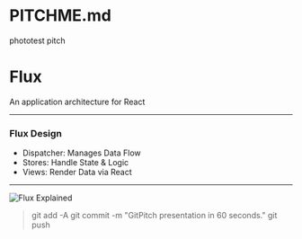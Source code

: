 # PITCHME.md
phototest pitch
# Flux 

An application architecture for React

---

### Flux Design

- Dispatcher: Manages Data Flow
- Stores: Handle State & Logic
- Views: Render Data via React

---

![Flux Explained](https://facebook.github.io/flux/img/flux-simple-f8-diagram-explained-1300w.png)
> git add -A
> git commit -m "GitPitch presentation in 60 seconds."
> git push
